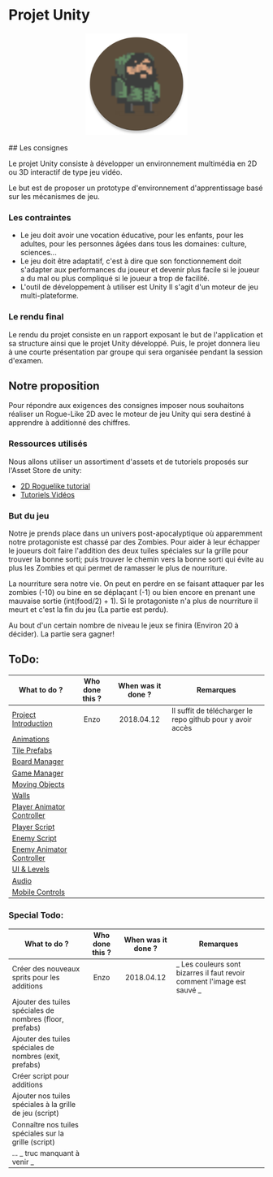 # Projet Unity

<p align="center"> <img src="Deckstop_icons/icon.png" alt="game_icon" height="200" width="200">
</p>
## Les consignes

Le projet Unity consiste à développer un environnement multimédia en 2D ou 3D interactif de type jeu vidéo.

Le but est de proposer un prototype d'environnement d'apprentissage basé sur les mécanismes de jeu.

### Les contraintes

-   Le jeu doit avoir une vocation éducative, pour les enfants, pour les adultes, pour les personnes âgées dans tous les domaines: culture, sciences...
-   Le jeu doit être adaptatif, c'est à dire que son fonctionnement doit s'adapter aux performances du joueur et devenir plus facile si le joueur a du mal ou plus compliqué si le joueur a trop de facilité.
-   L'outil de développement à utiliser est Unity  Il s'agit d'un moteur de jeu multi-plateforme.

### Le rendu final

Le rendu du projet consiste en un rapport exposant le but de l'application et sa structure ainsi que le projet Unity développé.
Puis, le projet donnera lieu à une courte présentation par groupe qui sera organisée pendant la session d'examen.

## Notre proposition

Pour répondre aux exigences des consignes imposer nous souhaitons réaliser un Rogue-Like 2D avec le moteur de jeu Unity qui sera destiné à apprendre à additionné des chiffres.

### Ressources utilisés

Nous allons utiliser un assortiment d'assets et de tutoriels proposés sur l'Asset Store de unity:

-   [2D Roguelike tutorial](https://unity3d.com/fr/learn/tutorials/s/2d-roguelike-tutorial)
-   [Tutoriels Vidéos](https://www.youtube.com/watch?v=Fdcnt2-Jf4w&list=PLX2vGYjWbI0SKsNH5Rkpxvxr1dPE0Lw8F)

### But du jeu

Notre je prends place dans un univers post-apocalyptique où apparemment notre protagoniste est chassé par des Zombies. Pour aider à leur échapper le joueurs doit faire l'addition des deux tuiles spéciales sur la grille pour trouver la bonne sorti; puis trouver le chemin vers la bonne sorti qui évite au plus les Zombies et qui permet de ramasser le plus de nourriture.

La nourriture sera notre vie. On peut en perdre en se faisant attaquer par les zombies (-10) ou bine en se déplaçant (-1) ou bien encore en prenant une mauvaise sortie (int(food/2) + 1). Si le protagoniste n'a plus de nourriture il meurt et c'est la fin du jeu (La partie est perdu).

Au bout d'un certain nombre de niveau le jeux se finira (Environ 20 à décider). La partie sera gagner!

## ToDo:

| What to do ?                                               | Who done this ? | When was it done ? | Remarques                                                  |
| ---------------------------------------------------------- | :-------------: | :----------------: | ---------------------------------------------------------- |
| [Project Introduction](https://youtu.be/Fdcnt2-Jf4w)       |       Enzo      |     2018.04.12     | Il suffit de télécharger le repo github pour y avoir accès |
| [Animations](https://youtu.be/mmyr2l9dxoU)                 |                 |                    |                                                            |
| [Tile Prefabs](https://youtu.be/3xqUo--8d0s)               |                 |                    |                                                            |
| [Board Manager](https://youtu.be/bvvaqAbpPjc)              |                 |                    |                                                            |
| [Game Manager](https://youtu.be/7NYXBUWmFvU)               |                 |                    |                                                            |
| [Moving Objects](https://youtu.be/fURWEzpNPL8)             |                 |                    |                                                            |
| [Walls](https://youtu.be/MEA4Qqpcwpg)                      |                 |                    |                                                            |
| [Player Animator Controller](https://youtu.be/iT8TSgPAykI) |                 |                    |                                                            |
| [Player Script](https://youtu.be/zyX3hxtblKY)              |                 |                    |                                                            |
| [Enemy Script](https://youtu.be/C6G8ra9ncwA)               |                 |                    |                                                            |
| [Enemy Animator Controller](https://youtu.be/36D2pACY0XI)  |                 |                    |                                                            |
| [UI & Levels](https://youtu.be/FIa7qxGaRZo)                |                 |                    |                                                            |
| [Audio](https://youtu.be/n7cdYMSlVxA)                      |                 |                    |                                                            |
| [Mobile Controls](https://youtu.be/YaL4JlUwOww)            |                 |                    |                                                            |

### Special Todo:

| What to do ?                                             | Who done this ? | When was it done ? | Remarques                                                               |
| -------------------------------------------------------- | :-------------: | :----------------: | ----------------------------------------------------------------------- |
| Créer des nouveaux sprits pour les additions             |       Enzo      |     2018.04.12     | _ Les couleurs sont bizarres il faut revoir comment l'image est sauvé _ |
| Ajouter des tuiles spéciales de nombres (floor, prefabs) |                 |                    |                                                                         |
| Ajouter des tuiles spéciales de nombres (exit, prefabs)  |                 |                    |                                                                         |
| Créer script pour additions                              |                 |                    |                                                                         |
| Ajouter nos tuiles spéciales à la grille de jeu (script) |                 |                    |                                                                         |
| Connaître nos tuiles spéciales sur la grille (script)    |                 |                    |                                                                         |
| ... _ truc manquant à venir _                            |                 |                    |                                                                         |
